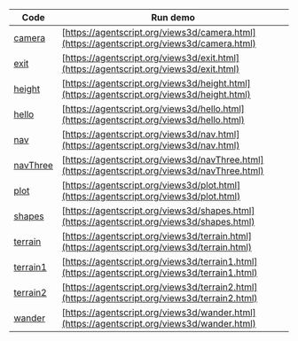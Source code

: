 Code    | Run demo
------- | ------
[camera](https://github.com/backspaces/agentscript/tree/master/views3d/camera.html#L1) | [https://agentscript.org/views3d/camera.html](https://agentscript.org/views3d/camera.html)
[exit](https://github.com/backspaces/agentscript/tree/master/views3d/exit.html#L1) | [https://agentscript.org/views3d/exit.html](https://agentscript.org/views3d/exit.html)
[height](https://github.com/backspaces/agentscript/tree/master/views3d/height.html#L1) | [https://agentscript.org/views3d/height.html](https://agentscript.org/views3d/height.html)
[hello](https://github.com/backspaces/agentscript/tree/master/views3d/hello.html#L1) | [https://agentscript.org/views3d/hello.html](https://agentscript.org/views3d/hello.html)
[nav](https://github.com/backspaces/agentscript/tree/master/views3d/nav.html#L1) | [https://agentscript.org/views3d/nav.html](https://agentscript.org/views3d/nav.html)
[navThree](https://github.com/backspaces/agentscript/tree/master/views3d/navThree.html#L1) | [https://agentscript.org/views3d/navThree.html](https://agentscript.org/views3d/navThree.html)
[plot](https://github.com/backspaces/agentscript/tree/master/views3d/plot.html#L1) | [https://agentscript.org/views3d/plot.html](https://agentscript.org/views3d/plot.html)
[shapes](https://github.com/backspaces/agentscript/tree/master/views3d/shapes.html#L1) | [https://agentscript.org/views3d/shapes.html](https://agentscript.org/views3d/shapes.html)
[terrain](https://github.com/backspaces/agentscript/tree/master/views3d/terrain.html#L1) | [https://agentscript.org/views3d/terrain.html](https://agentscript.org/views3d/terrain.html)
[terrain1](https://github.com/backspaces/agentscript/tree/master/views3d/terrain1.html#L1) | [https://agentscript.org/views3d/terrain1.html](https://agentscript.org/views3d/terrain1.html)
[terrain2](https://github.com/backspaces/agentscript/tree/master/views3d/terrain2.html#L1) | [https://agentscript.org/views3d/terrain2.html](https://agentscript.org/views3d/terrain2.html)
[wander](https://github.com/backspaces/agentscript/tree/master/views3d/wander.html#L1) | [https://agentscript.org/views3d/wander.html](https://agentscript.org/views3d/wander.html)
